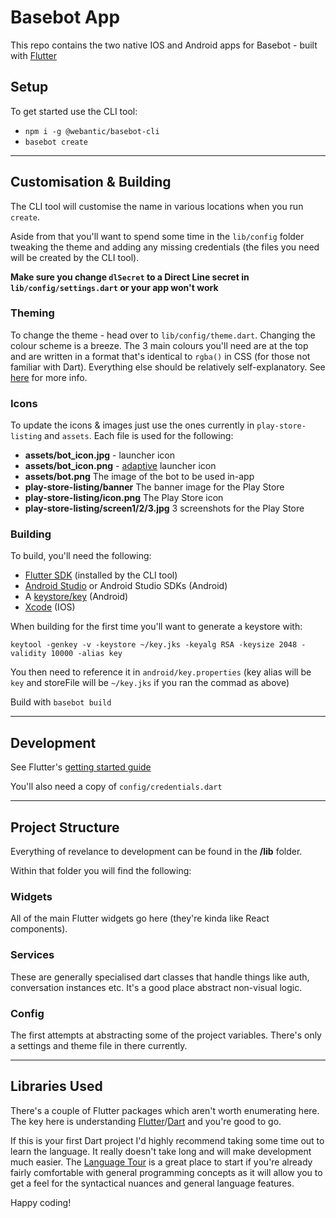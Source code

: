 # Basebot App

This repo contains the two native IOS and Android apps for Basebot - built with [Flutter](https://flutter.io)

Setup
---
To get started use the CLI tool:

- `npm i -g @webantic/basebot-cli`
- `basebot create`

---

Customisation & Building
---
The CLI tool will customise the name in various locations when you run `create`.

Aside from that you'll want to spend some time in the `lib/config` folder tweaking the theme and adding any missing credentials (the files you need will be created by the CLI tool). 

**Make sure you change `dlSecret` to a Direct Line secret in `lib/config/settings.dart` or your app won't work**

### Theming
To change the theme - head over to `lib/config/theme.dart`. Changing the colour scheme is a breeze. The 3 main colours you'll need are at the top and are written in a format that's identical to `rgba()` in CSS (for those not familiar with Dart). Everything else should be relatively self-explanatory. See [here](https://flutter.io/docs/cookbook/design/themes) for more info.

### Icons
To update the icons & images just use the ones currently in `play-store-listing` and `assets`. Each file is used for the following:

- **assets/bot_icon.jpg** - launcher icon
- **assets/bot_icon.png** - [adaptive](https://developer.android.com/guide/practices/ui_guidelines/icon_design_adaptive) launcher icon
- **assets/bot.png** The image of the bot to be used in-app
- **play-store-listing/banner** The banner image for the Play Store
- **play-store-listing/icon.png** The Play Store icon
- **play-store-listing/screen1/2/3.jpg** 3 screenshots for the Play Store

### Building
To build, you'll need the following:
- [Flutter SDK](https://flutter.io/docs/get-started/install/macos#get-the-flutter-sdk) (installed by the CLI tool)
- [Android Studio](https://developer.android.com/studio/install) or Android Studio SDKs (Android)
- A [keystore/key](https://flutter.io/docs/deployment/android#signing-the-app) (Android)
- [Xcode](https://flutter.io/docs/get-started/install/macos#install-xcode) (IOS)

When building for the first time you'll want to generate a keystore with:

`keytool -genkey -v -keystore ~/key.jks -keyalg RSA -keysize 2048 -validity 10000 -alias key` 

You then need to reference it in `android/key.properties` (key alias will be `key` and storeFile will be `~/key.jks` if you ran the commad as above)

Build with `basebot build`

--- 

Development
---
See Flutter's [getting started guide](https://flutter.io/docs/get-started/install)

You'll also need a copy of `config/credentials.dart`

---

Project Structure
---
Everything of revelance to development can be found in the **/lib** folder. 

Within that folder you will find the following:

### Widgets
All of the main Flutter widgets go here (they're kinda like React components). 

### Services
These are generally specialised dart classes that handle things like auth, conversation instances etc. It's a good place abstract non-visual logic.

### Config
The first attempts at abstracting some of the project variables. There's only a settings and theme file in there currently.

---

Libraries Used
---
There's a couple of Flutter packages which aren't worth enumerating here. The key here is understanding [Flutter](https://flutter.io)/[Dart](https://www.dartlang.org/) and you're good to go.

If this is your first Dart project I'd highly recommend taking some time out to learn the language. It really doesn't take long and will make development much easier. The [Language Tour](https://www.dartlang.org/guides/language/language-tour) is a great place to start if you're already fairly comfortable with general programming concepts as it will allow you to get a feel for the syntactical nuances and general language features. 

Happy coding!
